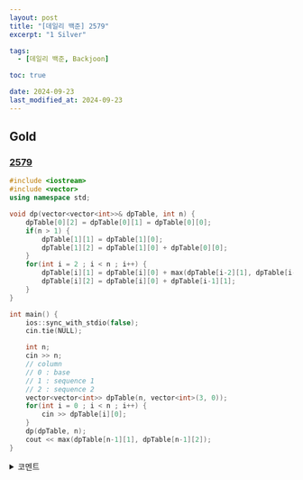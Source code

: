 ```yaml
---
layout: post
title: "[데일리 백준] 2579"
excerpt: "1 Silver"

tags:
  - [데일리 백준, Backjoon]

toc: true

date: 2024-09-23
last_modified_at: 2024-09-23
---
```

## Gold
### [2579][def]

```c++
#include <iostream>
#include <vector>
using namespace std;

void dp(vector<vector<int>>& dpTable, int n) {
    dpTable[0][2] = dpTable[0][1] = dpTable[0][0];
    if(n > 1) {
        dpTable[1][1] = dpTable[1][0];
        dpTable[1][2] = dpTable[1][0] + dpTable[0][0];
    }
    for(int i = 2 ; i < n ; i++) {
        dpTable[i][1] = dpTable[i][0] + max(dpTable[i-2][1], dpTable[i-2][2]);
        dpTable[i][2] = dpTable[i][0] + dpTable[i-1][1];
    }
}

int main() {
    ios::sync_with_stdio(false);
    cin.tie(NULL);

    int n;
    cin >> n;
    // column
    // 0 : base
    // 1 : sequence 1
    // 2 : sequence 2
    vector<vector<int>> dpTable(n, vector<int>(3, 0));
    for(int i = 0 ; i < n ; i++) {
        cin >> dpTable[i][0];
    }
    dp(dpTable, n);
    cout << max(dpTable[n-1][1], dpTable[n-1][2]);
}
```

<details>
<summary>코멘트</summary>
<div markdown="1">

- DP를 연습해 보았다.

</div>
</details>

[def]: https://www.acmicpc.net/problem/2579